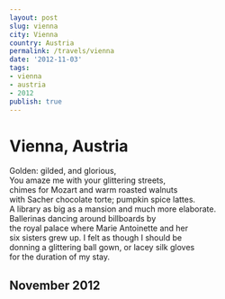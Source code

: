 ```yaml
---
layout: post
slug: vienna
city: Vienna
country: Austria
permalink: /travels/vienna
date: '2012-11-03'
tags:
- vienna
- austria
- 2012
publish: true
---
```


<div class="poem">
<h1>Vienna, Austria</h1>
<p>Golden: gilded, and glorious,<br>
You amaze me with your glittering streets,<br>
chimes for Mozart and warm roasted walnuts<br>
with Sacher chocolate torte; pumpkin spice lattes.<br>
A library as big as a mansion and much more elaborate.<br>
Ballerinas dancing around billboards by<br>
the royal palace where Marie Antoinette and her<br>
six sisters grew up. I felt as though I should be<br>
donning a glittering ball gown, or lacey silk gloves<br>
for the duration of my stay.<br></p>
<h2>November 2012</h2>
</div>

<script type="text/javascript">
  WebFontConfig = {
    google: { families: [ 'Linden+Hill::latin' ] }
  };
  (function() {
    var wf = document.createElement('script');
    wf.src = ('https:' == document.location.protocol ? 'https' : 'http') +
      '://ajax.googleapis.com/ajax/libs/webfont/1/webfont.js';
    wf.type = 'text/javascript';
    wf.async = 'true';
    var s = document.getElementsByTagName('script')[0];
    s.parentNode.insertBefore(wf, s);
  })(); </script>